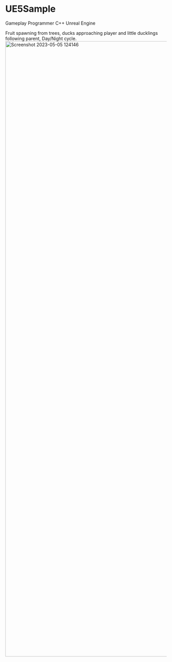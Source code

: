 # UE5Sample

Gameplay Programmer
C++
Unreal Engine

Fruit spawning from trees, ducks approaching player and little ducklings following parent, Day/Night cycle.
<img width="1920" alt="Screenshot 2023-05-05 124146" src="https://user-images.githubusercontent.com/28211388/236450911-68135f02-167c-4dfe-9041-78f910fd9e51.png">
